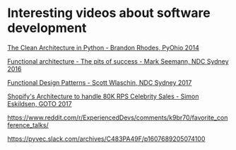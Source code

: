 Interesting videos about software development
=============================================

[The Clean Architecture in Python - Brandon Rhodes, PyOhio 2014](https://www.youtube.com/watch?v=DJtef410XaM)

[Functional architecture - The pits of success - Mark Seemann, NDC Sydney 2016](https://www.youtube.com/watch?v=US8QG9I1XW0)

[Functional Design Patterns - Scott Wlaschin, NDC Sydney 2017](https://www.youtube.com/watch?v=srQt1NAHYC0)

[Shopify's Architecture to handle 80K RPS Celebrity Sales - Simon Eskildsen, GOTO 2017](https://www.youtube.com/watch?v=N8NWDHgWA28)

https://www.reddit.com/r/ExperiencedDevs/comments/k9br70/favorite_conference_talks/

https://pyvec.slack.com/archives/C483PA49F/p1607689205074100
